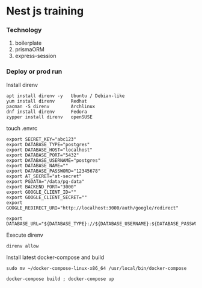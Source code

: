# Nest js training

### Technology 

1) boilerplate
2) prismaORM
3) express-session

### Deploy or prod run

Install direnv

```
apt install direnv -y   Ubuntu / Debian-like  
yum install direnv      Redhat  
pacman -S direnv        Archlinux  
dnf install direnv      Fedora  
zypper install direnv   openSUSE  
```

touch .envrc
```
export SECRET_KEY="abc123"
export DATABASE_TYPE="postgres"
export DATABASE_HOST="localhost"
export DATABASE_PORT="5432"
export DATABASE_USERNAME="postgres"
export DATABASE_NAME=""
export DATABASE_PASSWORD="12345678"
export AT_SECRET="at-secret"
export PGDATA="/data/pg-data"
export BACKEND_PORT="3000"
export GOOGLE_CLIENT_ID=""
export GOOGLE_CLIENT_SECRET=""
export GOOGLE_REDIRECT_URI="http://localhost:3000/auth/google/redirect"

export DATABASE_URL="${DATABASE_TYPE}://${DATABASE_USERNAME}:${DATABASE_PASSWORD}@${DATABASE_HOST}:${DATABASE_PORT}/${DATABASE_NAME}"
```


Execute direnv

``` direnv allow ```  

Install latest docker-compose and build  

``` sudo mv ~/docker-compose-linux-x86_64 /usr/local/bin/docker-compose ```  

``` docker-compose build ; docker-compose up  ```  
